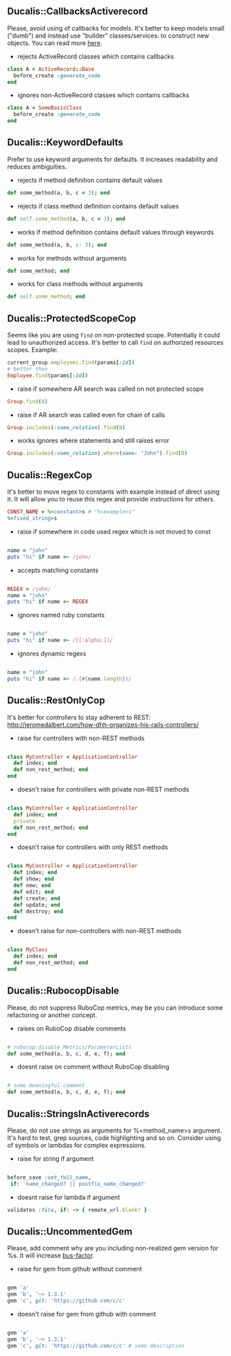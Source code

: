 ## Ducalis::CallbacksActiverecord

Please, avoid using of callbacks for models. It's better to keep models small ("dumb") and instead use "builder" classes/services: to construct new objects. You can read more [here](https://medium.com/planet-arkency/a61fd75ab2d3).
- rejects ActiveRecord classes which contains callbacks
```ruby
class A < ActiveRecord::Base
  before_create :generate_code
end
```
- ignores non-ActiveRecord classes which contains callbacks
```ruby
class A < SomeBasicClass
  before_create :generate_code
end
```
## Ducalis::KeywordDefaults

Prefer to use keyword arguments for defaults. It increases readability and reduces ambiguities.
- rejects if method definition contains default values
```ruby
def some_method(a, b, c = 3); end
```
- rejects if class method definition contains default values
```ruby
def self.some_method(a, b, c = 3); end
```
- works if method definition contains default values through keywords
```ruby
def some_method(a, b, c: 3); end
```
- works for methods without arguments
```ruby
def some_method; end
```
- works for class methods without arguments
```ruby
def self.some_method; end
```
## Ducalis::ProtectedScopeCop

Seems like you are using `find` on non-protected scope. Potentially it could
lead to unauthorized access. It's better to call `find` on authorized resources
scopes. Example:

```ruby
current_group.employees.find(params[:id])
# better then
Employee.find(params[:id])
```
- raise if somewhere AR search was called on not protected scope
```ruby
Group.find(8)
```
- raise if AR search was called even for chain of calls
```ruby
Group.includes(:some_relation).find(8)
```
- works ignores where statements and still raises error
```ruby
Group.includes(:some_relation).where(name: "John").find(8)
```
## Ducalis::RegexCop

It's better to move regex to constants with example instead of direct using it.
It will allow you to reuse this regex and provide instructions for others.

```ruby
CONST_NAME = %<constant>s # "%<example>s"
%<fixed_string>s
```
- raise if somewhere in code used regex which is not moved to const
```ruby

name = "john"
puts "hi" if name =~ /john/

```
- accepts matching constants
```ruby

REGEX = /john/
name = "john"
puts "hi" if name =~ REGEX

```
- ignores named ruby constants
```ruby

name = "john"
puts "hi" if name =~ /[[:alpha:]]/

```
- ignores dynamic regexs
```ruby

name = "john"
puts "hi" if name =~ /.{#{name.length}}/

```
## Ducalis::RestOnlyCop

It's better for controllers to stay adherent to REST:
http://jeromedalbert.com/how-dhh-organizes-his-rails-controllers/
- raise for controllers with non-REST methods
```ruby

class MyController < ApplicationController
  def index; end
  def non_rest_method; end
end

```
- doesn't raise for controllers with private non-REST methods
```ruby

class MyController < ApplicationController
  def index; end
  private
  def non_rest_method; end
end

```
- doesn't raise for controllers with only REST methods
```ruby

class MyController < ApplicationController
  def index; end
  def show; end
  def new; end
  def edit; end
  def create; end
  def update; end
  def destroy; end
end

```
- doesn't raise for non-controllers with non-REST methods
```ruby

class MyClass
  def index; end
  def non_rest_method; end
end

```
## Ducalis::RubocopDisable


Please, do not suppress RuboCop metrics, may be you can introduce some refactoring or another concept.
    
- raises on RuboCop disable comments
```ruby

# rubocop:disable Metrics/ParameterLists
def some_method(a, b, c, d, e, f); end

```
- doesnt raise on comment without RuboCop disabling
```ruby

# some meaningful comment
def some_method(a, b, c, d, e, f); end

```
## Ducalis::StringsInActiverecords

Please, do not use strings as arguments for %<method_name>s argument.
It's hard to test, grep sources, code highlighting and so on.
Consider using of symbols or lambdas for complex expressions.
- raise for string if argument
```ruby

before_save :set_full_name, 
 if: 'name_changed? || postfix_name_changed?'

```
- doesnt raise for lambda if argument
```ruby
validates :file, if: -> { remote_url.blank? }
```
## Ducalis::UncommentedGem

Please, add comment why are you including non-realized gem version for %<gem>s.
It will increase [bus-factor](<https://en.wikipedia.org/wiki/Bus_factor>).
- raise for gem from github without comment
```ruby

gem 'a' 
gem 'b', '~> 1.3.1' 
gem 'c', git: 'https://github.com/c/c'

```
- doesn't raise for gem from github with comment
```ruby

gem 'a' 
gem 'b', '~> 1.3.1' 
gem 'c', git: 'https://github.com/c/c' # some description

```
